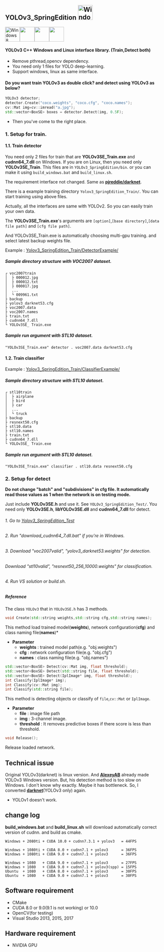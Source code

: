 YOLOv3_SpringEdition <img src="https://i.imgur.com/oYejfWp.png" title="Windows8" width="48">
--------------------------------------------------------------------------------------------

<img src="https://i.imgur.com/ElCyyzT.png" title="Windows8" width="48"><img src="https://i.imgur.com/O5bye0l.png" width="48"><img src="https://i.imgur.com/kmfOMZz.png" width="48"><img src="https://i.imgur.com/6OT8yM9.png" width="48">

#### YOLOv3 C++ Windows and Linux interface library. (Train,Detect both)

-	Remove pthread,opencv dependency.
-	You need only 1 files for YOLO deep-learning.
-	Support windows, linux as same interface.

#### Do you want train YOLOv3 as double click? and detect using YOLOv3 as below?

```cpp
YOLOv3 detector;
detector.Create("coco.weights", "coco.cfg", "coco.names");
cv::Mat img=cv::imread("a.jpg");
std::vector<BoxSE> boxes = detector.Detect(img, 0.5F);
```

-	Then you've come to the right place.

### 1. Setup for train.

#### 1.1. Train detector
You need only 2 files for train that are **YOLOv3SE_Train.exe** and **cudnn64_7.dll** on Windows. If you are on Linux, then you need only **YOLOv3SE_Train**. This files are in `YOLOv3_SpringEdition/bin`. or you can make it using `build_windows.bat` and `build_linux.sh`.

The requirement interface not changed. Same as **[pjreddie/darknet](https://github.com/pjreddie/darknet)**.

There is a example training directory `Yolov3_SpringEdition_Train/`. You can start training using above files.

Actually, all the interfaces are same with YOLOv2. So you can easily train your own data.

The **YOLOv3SE_Train.exe**'s arguments are `[option]`,`[base directory]`,`[data file path]` and `[cfg file path]`.

And YOLOv3SE_Train.exe is automatically choosing multi-gpu training. and select latest backup weights file.

Example : [Yolov3_SpringEdition_Train/DetectorExample/](Yolov3_SpringEdition_Train/DetectorExample/)

##### Sample directory structure with VOC2007 dataset.
```
┌ voc2007train
│  ├ 000012.jpg
│  ├ 000012.txt
│  ├ 000017.jpg
│  ...
│  └ 009961.txt
├ backup
├ yolov3_darknet53.cfg
├ voc2007.data
├ voc2007.names
├ train.txt
├ cudnn64_7.dll
└ YOLOv3SE_ Train.exe
```
##### Sample run argument with STL10 dataset.
```
"YOLOv3SE_Train.exe" detector . voc2007.data darknet53.cfg
```
#### 1.2. Train classifier
Example : [Yolov3_SpringEdition_Train/ClassifierExample/](Yolov3_SpringEdition_Train/ClassifierExample/)

##### Sample directory structure with STL10 dataset.
```
┌ stl10train
│  ├ airplane
│  ├ bird
│  ├ car
│  ...
│  └ truck
├ backup
├ resnext50.cfg
├ stl10.data
├ stl10.names
├ train.txt
├ cudnn64_7.dll
└ YOLOv3SE_ Train.exe
```
##### Sample run argument with STL10 dataset.
```
"YOLOv3SE_Train.exe" classifier . stl10.data resnext50.cfg
```

### 2. Setup for detect

**Do not change "batch" and "subdivisions" in cfg file. It automatically read those values as 1 when the network is on testing mode.**

Just include **YOLOv3SE.h** and use it. See `YOLOv3_SpringEdition_Test/`. You need only **YOLOv3SE.h**, **libYOLOv3SE.dll** and **cudnn64_7.dll** for detect.

###### 1. Go to [Yolov3_SpringEdition_Test](Yolov3_SpringEdition_Test)
###### 2. Run "download_cudnn64_7.dll.bat" if you're in Windows.
###### 3. Download "voc2007valid", "yolov3_darknet53.weights" for detection.
###### Download "stl10valid", "resnext50_256_10000.weights" for classification.
###### 4. Run VS solution or build.sh.

##### Reference

The class `YOLOv3` that in `YOLOv3SE.h` has 3 methods.

```cpp
void Create(std::string weights,std::string cfg,std::string names);
```

This method load trained model(**weights**), network configuration(**cfg**) and class naming file(**names**\)*

* **Parameter**
	* **weights** : trained model path(e.g. "obj.weights") 
	* **cfg** : network configuration file(e.g. "obj.cfg") 
	* **names** : class naming file(e.g. "obj.names")

```cpp
std::vector<BoxSE> Detect(cv::Mat img, float threshold);
std::vector<BoxSE> Detect(std::string file, float threshold);
std::vector<BoxSE> Detect(IplImage* img, float threshold);
int Classify(IplImage* img);
int Classify(cv::Mat img);
int Classify(std::string file);
```

This method is detecting objects or classify of `file`,`cv::Mat` or `IplImage`.
* **Parameter** 
	* **file** : image file path 
	* **img** : 3-channel image. 
	* **threshold** : It removes predictive boxes if there score is less than threshold.


```cpp
void Release();
```
Release loaded network.



Technical issue
---------------

Original YOLOv3(darknet) is linux version. And **[AlexeyAB](https://github.com/AlexeyAB/darknet)** already made YOLOv3 Windows version. But, his detection method is too slow on Windows. I don't know why exactly. Maybe it has bottleneck. So, I converted **[darknet](https://github.com/pjreddie/darknet)**(YOLOv3 only) again.

* YOLOv1 doesn't work.

change log
----------

**build_windows.bat** and **build_linux.sh** will download automatically correct version of cudnn. and build as cmake.

```
Windows + 2080ti + CUDA 10.0 + cudnn7.3.1 + yolov3   = 44FPS

Windows + 1080ti + CUDA 8.0 + cudnn7.1 + yolov3      = 36FPS
Windows + 1080ti + CUDA 9.0 + cudnn7.1 + yolov3      = 36FPS

Windows + 1080   + CUDA 9.0 + cudnn7.1 + yolov3      = 27FPS
Windows + 1080   + CUDA 9.0 + cudnn7.1 + yolov3(spp) = 15FPS
Ubuntu  + 1080   + CUDA 8.0 + cudnn7.1 + yolov3      = 30FPS
Ubuntu  + 1080   + CUDA 9.0 + cudnn7.1 + yolov3      = 30FPS
```

Software requirement
--------------------

-	CMake
-	CUDA 8.0 or 9.0(9.1 is not working) or 10.0
-	OpenCV(for testing)
-	Visual Studio 2013, 2015, 2017

Hardware requirement
--------------------

-	NVIDIA GPU
